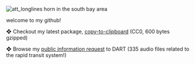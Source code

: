 ![att_longlines horn in the south bay area](https://user-images.githubusercontent.com/47793500/167224722-b7778370-0c93-4cc8-b97f-fad73a3ff516.jpg)

welcome to my github!

❖ Checkout my latest package, [copy-to-clipboard](https://github.com/clairelizbet/copy-to-clipboard) (CC0, 600 bytes gzipped)

❖ Browse my [public information request](https://github.com/clairelizbet/public-data-requests/tree/main/2021-01-12-DART) to DART (335 audio files related to the rapid transit system!)
